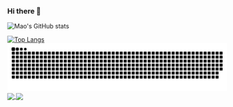 ### Hi there 👋

![Mao's GitHub stats](https://github-readme-stats.vercel.app/api?username=mjhxyz&count_private=true&show_icons=true&theme=dracula)


[![Top Langs](https://github-readme-stats.vercel.app/api/top-langs/?username=mjhxyz&hide=javascript,html,css,typescript)]()
</br>
<picture>
  <source media="(prefers-color-scheme: dark)" srcset="https://raw.githubusercontent.com/mjhxyz/mjhxyz/output/github-contribution-grid-snake-dark.svg">
  <source media="(prefers-color-scheme: light)" srcset="https://raw.githubusercontent.com/mjhxyz/mjhxyz/output/github-contribution-grid-snake.svg">
  <img alt="github contribution grid snake animation" src="https://raw.githubusercontent.com/mjhxyz/mjhxyz/output/github-contribution-grid-snake.svg">
</picture>
</br>
<a href="https://github.com/mjhxyz/pixelpotion">
  <img align="center" src="https://github-readme-stats.vercel.app/api/pin/?username=mjhxyz&repo=pixelpotion" />
</a>
<a href="https://github.com/mjhxyz/byte_tweaker">
  <img align="center" src="https://github-readme-stats.vercel.app/api/pin/?username=mjhxyz&repo=byte_tweaker" />
</a>



